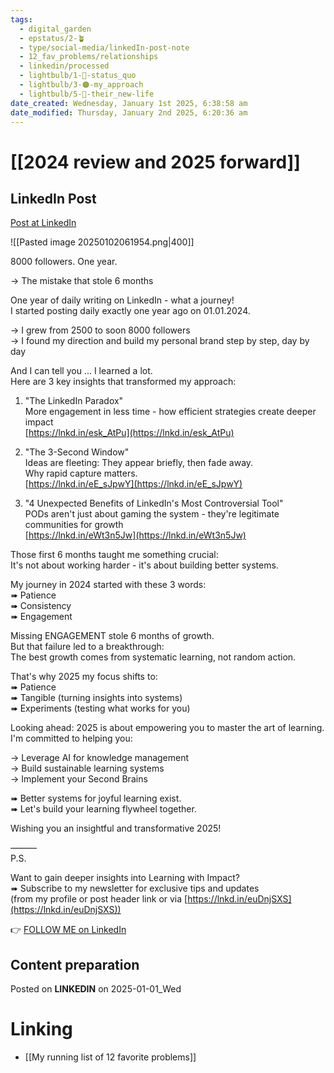 ```yaml
---
tags:
  - digital_garden
  - epstatus/2-🪴
  - type/social-media/linkedIn-post-note
  - 12_fav_problems/relationships
  - linkedin/processed
  - lightbulb/1-🔴-status_quo
  - lightbulb/3-🟠-my_approach
  - lightbulb/5-🔵-their_new-life
date_created: Wednesday, January 1st 2025, 6:38:58 am
date_modified: Thursday, January 2nd 2025, 6:20:36 am
---
```

# [[2024 review and 2025 forward]]
## LinkedIn Post
[Post at LinkedIn](https://www.linkedin.com/posts/sebastiankamilli_8000-followers-one-year-the-mistake-activity-7280115573844324352-_2pq?utm_source=share&utm_medium=member_desktop)

![[Pasted image 20250102061954.png|400]]

8000 followers. One year.  
  
→ The mistake that stole 6 months  
  
One year of daily writing on LinkedIn - what a journey!  
I started posting daily exactly one year ago on 01.01.2024.  
  
→ I grew from 2500 to soon 8000 followers  
→ I found my direction and build my personal brand step by step, day by day  
  
And I can tell you ... I learned a lot.  
Here are 3 key insights that transformed my approach:  
  
1) "The LinkedIn Paradox"  
More engagement in less time - how efficient strategies create deeper impact  
[https://lnkd.in/esk_AtPu](https://lnkd.in/esk_AtPu)  
  
2) "The 3-Second Window"  
Ideas are fleeting: They appear briefly, then fade away.  
Why rapid capture matters.  
[https://lnkd.in/eE_sJpwY](https://lnkd.in/eE_sJpwY)  
  
3) "4 Unexpected Benefits of LinkedIn's Most Controversial Tool"  
PODs aren't just about gaming the system - they're legitimate communities for growth  
[https://lnkd.in/eWt3n5Jw](https://lnkd.in/eWt3n5Jw)  
  
Those first 6 months taught me something crucial:  
It's not about working harder - it's about building better systems.  
  
My journey in 2024 started with these 3 words:  
➠ Patience  
➠ Consistency  
➠ Engagement  
  
Missing ENGAGEMENT stole 6 months of growth.  
But that failure led to a breakthrough:  
The best growth comes from systematic learning, not random action.  
  
That's why 2025 my focus shifts to:  
➠ Patience  
➠ Tangible (turning insights into systems)  
➠ Experiments (testing what works for you)  
  
Looking ahead: 2025 is about empowering you to master the art of learning. I'm committed to helping you:  
  
→ Leverage AI for knowledge management  
→ Build sustainable learning systems  
→ Implement your Second Brains  
  
➠ Better systems for joyful learning exist.  
➠ Let's build your learning flywheel together.  

Wishing you an insightful and transformative 2025!  
  
———  
P.S.  
  
Want to gain deeper insights into Learning with Impact?  
➠ Subscribe to my newsletter for exclusive tips and updates  
(from my profile or post header link or via [https://lnkd.in/euDnjSXS](https://lnkd.in/euDnjSXS))

👉 [FOLLOW ME on LinkedIn](https://www.linkedin.com/comm/mynetwork/discovery-see-all?usecase=PEOPLE_FOLLOWS&followMember=sebastiankamilli)

## Content preparation

Posted on **LINKEDIN** on 2025-01-01_Wed
# Linking
+ [[My running list of 12 favorite problems]]